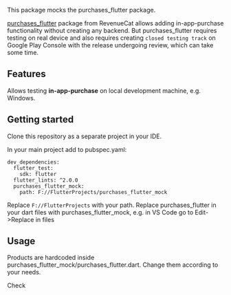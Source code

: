 
This package mocks the purchases_flutter package. 

[purchases_flutter](https://pub.dev/packages/purchases_flutter) package from RevenueCat allows adding in-app-purchase functionality without creating any backend.
But purchases_flutter requires testing on real device and also requires creating `closed testing track` on Google Play Console with the release undergoing review, which can take some time. 

## Features

Allows testing **in-app-purchase** on local development machine, e.g. Windows. 

## Getting started

Clone this repository as a separate project in your IDE.  

In your main project add to pubspec.yaml: 
```
dev_dependencies:
  flutter_test:
    sdk: flutter
  flutter_lints: ^2.0.0
  purchases_flutter_mock: 
    path: F://FlutterProjects/purchases_flutter_mock
```

Replace `F://FlutterProjects` with your path.
Replace purchases_flutter in your dart files with purchases_flutter_mock, e.g. in VS Code go to Edit->Replace in files


## Usage
Products are hardcoded inside purchases_flutter_mock/purchases_flutter.dart. Change them according to your needs. 



Check 
